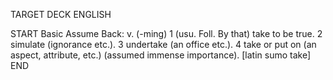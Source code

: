 TARGET DECK
ENGLISH

START
Basic
Assume
Back: v. (-ming) 1 (usu. Foll. By that) take to be true. 2 simulate (ignorance etc.). 3 undertake (an office etc.). 4 take or put on (an aspect, attribute, etc.) (assumed immense importance). [latin sumo take]
END
